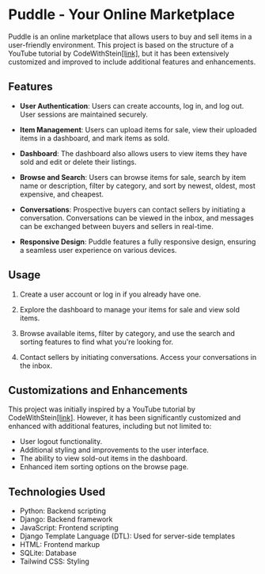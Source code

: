 # Puddle - Your Online Marketplace

Puddle is an online marketplace that allows users to buy and sell items in a user-friendly environment. This project is based on the structure of a YouTube tutorial by CodeWithStein[\[link\]](https://www.youtube.com/watch?v=ZxMB6Njs3ck), but it has been extensively customized and improved to include additional features and enhancements.

## Features

- **User Authentication**: Users can create accounts, log in, and log out. User sessions are maintained securely.

- **Item Management**: Users can upload items for sale, view their uploaded items in a dashboard, and mark items as sold.

- **Dashboard**: The dashboard also allows users to view items they have sold and edit or delete their listings.

- **Browse and Search**: Users can browse items for sale, search by item name or description, filter by category, and sort by newest, oldest, most expensive, and cheapest.

- **Conversations**: Prospective buyers can contact sellers by initiating a conversation. Conversations can be viewed in the inbox, and messages can be exchanged between buyers and sellers in real-time.

- **Responsive Design**: Puddle features a fully responsive design, ensuring a seamless user experience on various devices.

## Usage

1.  Create a user account or log in if you already have one.
    
2.  Explore the dashboard to manage your items for sale and view sold items.
    
3.  Browse available items, filter by category, and use the search and sorting features to find what you're looking for.
    
4.  Contact sellers by initiating conversations. Access your conversations in the inbox.
    

## Customizations and Enhancements

This project was initially inspired by a YouTube tutorial by CodeWithStein[\[link\]](https://www.youtube.com/watch?v=ZxMB6Njs3ck). However, it has been significantly customized and enhanced with additional features, including but not limited to:

-   User logout functionality.
-   Additional styling and improvements to the user interface.
-   The ability to view sold-out items in the dashboard.
-   Enhanced item sorting options on the browse page.

## Technologies Used

- Python: Backend scripting  
- Django: Backend framework
- JavaScript: Frontend scripting 
- Django Template Language (DTL): Used for server-side templates 
- HTML: Frontend markup
- SQLite: Database
- Tailwind CSS: Styling
